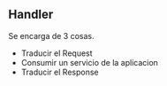 




## Handler
Se encarga de 3 cosas.
- Traducir el Request
- Consumir un servicio de la aplicacion
- Traducir el Response